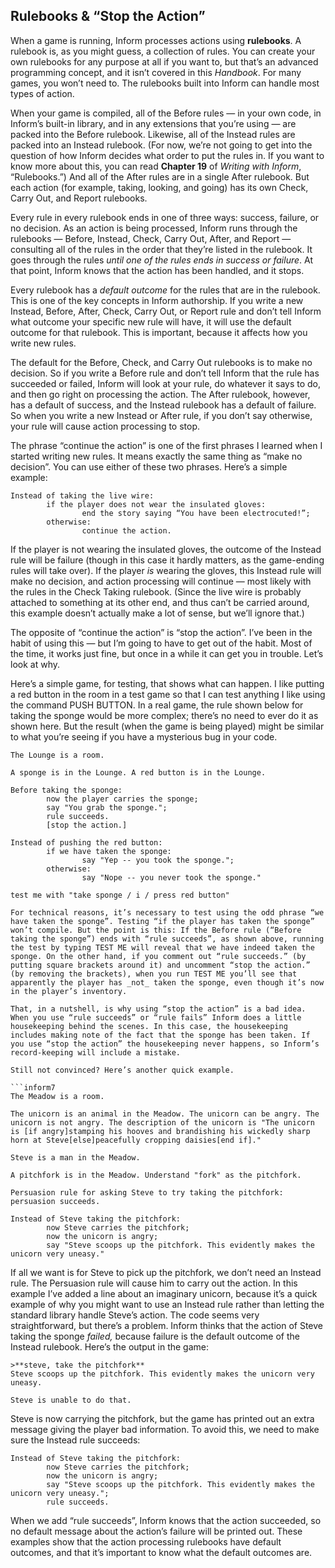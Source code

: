 ## Rulebooks &amp; “Stop the Action”

When a game is running, Inform processes actions using **rulebooks**. A rulebook is, as you might guess, a collection of rules. You can create your own rulebooks for any purpose at all if you want to, but that’s an advanced programming concept, and it isn’t covered in this _Handbook_. For many games, you won’t need to. The rulebooks built into Inform can handle most types of action.

When your game is compiled, all of the Before rules — in your own code, in Inform’s built-in library, and in any extensions that you’re using — are packed into the Before rulebook. Likewise, all of the Instead rules are packed into an Instead rulebook. (For now, we’re not going to get into the question of how Inform decides what order to put the rules in. If you want to know more about this, you can read **Chapter 19** of _Writing with Inform_, “Rulebooks.”) And all of the After rules are in a single After rulebook. But each action (for example, taking, looking, and going) has its own Check, Carry Out, and Report rulebooks.

Every rule in every rulebook ends in one of three ways: success, failure, or no decision. As an action is being processed, Inform runs through the rulebooks — Before, Instead, Check, Carry Out, After, and Report — consulting all of the rules in the order that they’re listed in the rulebook. It goes through the rules _until one of the rules ends in success or failure_. At that point, Inform knows that the action has been handled, and it stops.

Every rulebook has a _default outcome_ for the rules that are in the rulebook. This is one of the key concepts in Inform authorship. If you write a new Instead, Before, After, Check, Carry Out, or Report rule and don’t tell Inform what outcome your specific new rule will have, it will use the default outcome for that rulebook. This is important, because it affects how you write new rules.

The default for the Before, Check, and Carry Out rulebooks is to make no decision. So if you write a Before rule and don’t tell Inform that the rule has succeeded or failed, Inform will look at your rule, do whatever it says to do, and then go right on processing the action. The After rulebook, however, has a default of success, and the Instead rulebook has a default of failure. So when you write a new Instead or After rule, if you don’t say otherwise, your rule will cause action processing to stop.

The phrase “continue the action” is one of the first phrases I learned when I started writing new rules. It means exactly the same thing as “make no decision”. You can use either of these two phrases. Here’s a simple example:

```inform7
Instead of taking the live wire:
        if the player does not wear the insulated gloves:
                end the story saying “You have been electrocuted!”;
        otherwise:
                continue the action.
```

If the player is not wearing the insulated gloves, the outcome of the Instead rule will be failure (though in this case it hardly matters, as the game-ending rules will take over). If the player _is_ wearing the gloves, this Instead rule will make no decision, and action processing will continue — most likely with the rules in the Check Taking rulebook. (Since the live wire is probably attached to something at its other end, and thus can’t be carried around, this example doesn’t actually make a lot of sense, but we’ll ignore that.)

The opposite of “continue the action” is “stop the action”. I’ve been in the habit of using this — but I’m going to have to get out of the habit. Most of the time, it works just fine, but once in a while it can get you in trouble. Let’s look at why.

Here’s a simple game, for testing, that shows what can happen. I like putting a red button in the room in a test game so that I can test anything I like using the command PUSH BUTTON. In a real game, the rule shown below for taking the sponge would be more complex; there’s no need to ever do it as shown here. But the result (when the game is being played) might be similar to what you’re seeing if you have a mysterious bug in your code.

```inform7
The Lounge is a room.

A sponge is in the Lounge. A red button is in the Lounge.

Before taking the sponge:
        now the player carries the sponge;
        say "You grab the sponge.";
        rule succeeds.
        [stop the action.]

Instead of pushing the red button:
        if we have taken the sponge:
                say "Yep -- you took the sponge.";
        otherwise:
                say "Nope -- you never took the sponge."

test me with "take sponge / i / press red button"

For technical reasons, it’s necessary to test using the odd phrase “we have taken the sponge”. Testing “if the player has taken the sponge” won’t compile. But the point is this: If the Before rule (“Before taking the sponge”) ends with “rule succeeds”, as shown above, running the test by typing TEST ME will reveal that we have indeed taken the sponge. On the other hand, if you comment out “rule succeeds.” (by putting square brackets around it) and uncomment “stop the action.” (by removing the brackets), when you run TEST ME you’ll see that apparently the player has _not_ taken the sponge, even though it’s now in the player’s inventory.

That, in a nutshell, is why using “stop the action” is a bad idea. When you use “rule succeeds” or “rule fails” Inform does a little housekeeping behind the scenes. In this case, the housekeeping includes making note of the fact that the sponge has been taken. If you use “stop the action” the housekeeping never happens, so Inform’s record-keeping will include a mistake.

Still not convinced? Here’s another quick example.

```inform7
The Meadow is a room.

The unicorn is an animal in the Meadow. The unicorn can be angry. The unicorn is not angry. The description of the unicorn is "The unicorn is [if angry]stamping his hooves and brandishing his wickedly sharp horn at Steve[else]peacefully cropping daisies[end if]."

Steve is a man in the Meadow.

A pitchfork is in the Meadow. Understand "fork" as the pitchfork.

Persuasion rule for asking Steve to try taking the pitchfork:
persuasion succeeds.

Instead of Steve taking the pitchfork:
        now Steve carries the pitchfork;
        now the unicorn is angry;
        say "Steve scoops up the pitchfork. This evidently makes the unicorn very uneasy."
```

If all we want is for Steve to pick up the pitchfork, we don’t need an Instead rule. The Persuasion rule will cause him to carry out the action. In this example I’ve added a line about an imaginary unicorn, because it’s a quick example of why you might want to use an Instead rule rather than letting the standard library handle Steve’s action. The code seems very straightforward, but there’s a problem. Inform thinks that the action of Steve taking the sponge _failed,_ because failure is the default outcome of the Instead rulebook. Here’s the output in the game:

```
>**steve, take the pitchfork**
Steve scoops up the pitchfork. This evidently makes the unicorn very uneasy.

Steve is unable to do that.
```

Steve is now carrying the pitchfork, but the game has printed out an extra message giving the player bad information. To avoid this, we need to make sure the Instead rule succeeds:

```inform7
Instead of Steve taking the pitchfork:
        now Steve carries the pitchfork;
        now the unicorn is angry;
        say "Steve scoops up the pitchfork. This evidently makes the unicorn very uneasy.";
        rule succeeds.
```

When we add “rule succeeds”, Inform knows that the action succeeded, so no default message about the action’s failure will be printed out. These examples show that the action processing rulebooks have default outcomes, and that it’s important to know what the default outcomes are.
